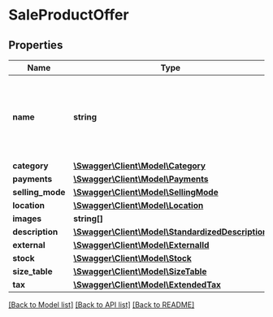 # SaleProductOffer

## Properties
Name | Type | Description | Notes
------------ | ------------- | ------------- | -------------
**name** | **string** | Name of the offer. Words used in the name field cannot be longer than 50 characters. | [optional] 
**category** | [**\Swagger\Client\Model\Category**](Category.md) |  | [optional] 
**payments** | [**\Swagger\Client\Model\Payments**](Payments.md) |  | [optional] 
**selling_mode** | [**\Swagger\Client\Model\SellingMode**](SellingMode.md) |  | [optional] 
**location** | [**\Swagger\Client\Model\Location**](Location.md) |  | [optional] 
**images** | **string[]** |  | [optional] 
**description** | [**\Swagger\Client\Model\StandardizedDescription**](StandardizedDescription.md) |  | [optional] 
**external** | [**\Swagger\Client\Model\ExternalId**](ExternalId.md) |  | [optional] 
**stock** | [**\Swagger\Client\Model\Stock**](Stock.md) |  | [optional] 
**size_table** | [**\Swagger\Client\Model\SizeTable**](SizeTable.md) |  | [optional] 
**tax** | [**\Swagger\Client\Model\ExtendedTax**](ExtendedTax.md) |  | [optional] 

[[Back to Model list]](../../README.md#documentation-for-models) [[Back to API list]](../../README.md#documentation-for-api-endpoints) [[Back to README]](../../README.md)

